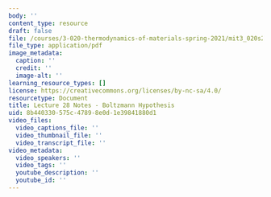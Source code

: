 ```yaml
---
body: ''
content_type: resource
draft: false
file: /courses/3-020-thermodynamics-of-materials-spring-2021/mit3_020s21_l28.pdf
file_type: application/pdf
image_metadata:
  caption: ''
  credit: ''
  image-alt: ''
learning_resource_types: []
license: https://creativecommons.org/licenses/by-nc-sa/4.0/
resourcetype: Document
title: Lecture 28 Notes - Boltzmann Hypothesis
uid: 8b440330-575c-4789-8e0d-1e39841880d1
video_files:
  video_captions_file: ''
  video_thumbnail_file: ''
  video_transcript_file: ''
video_metadata:
  video_speakers: ''
  video_tags: ''
  youtube_description: ''
  youtube_id: ''
---
```

